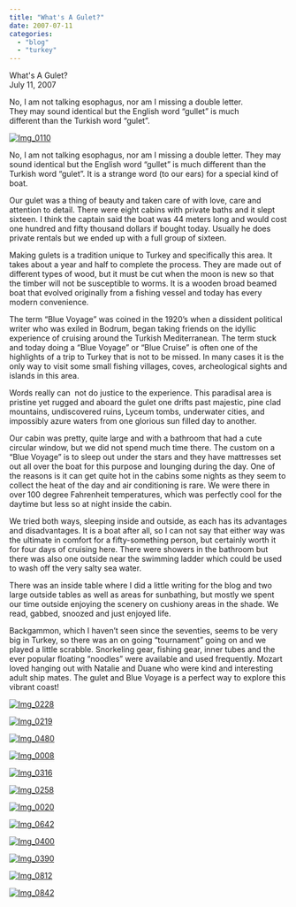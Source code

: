 ```yaml
---
title: "What's A Gulet?"
date: 2007-07-11
categories: 
  - "blog"
  - "turkey"
---
```


What's A Gulet?  
July 11, 2007

No, I am not talking esophagus, nor am I missing a double letter.  
They may sound identical but the English word “gullet” is much  
different than the Turkish word “gulet”.

<!--more-->

[![Img_0110](https://pub-ac94b3f306b24c0dba4238943c97f2e1.r2.dev/soultravelers3/images/2008/03/03/img_0110.png "Img_0110")](https://pub-ac94b3f306b24c0dba4238943c97f2e1.r2.dev/photos/uncategorized/2008/03/03/img_0110.png)

  

No, I am not talking esophagus, nor am I missing a double letter. They may sound identical but the English word “gullet” is much different than the Turkish word “gulet”. It is a strange word (to our ears) for a special kind of boat.

Our gulet was a thing of beauty and taken care of with love, care and attention to detail. There were eight cabins with private baths and it slept sixteen. I think the captain said the boat was 44 meters long and would cost one hundred and fifty thousand dollars if bought today. Usually he does private rentals but we ended up with a full group of sixteen.

Making gulets is a tradition unique to Turkey and specifically this area. It takes about a year and half to complete the process. They are made out of different types of wood, but it must be cut when the moon is new so that the timber will not be susceptible to worms. It is a wooden broad beamed boat that evolved originally from a fishing vessel and today has every modern convenience.

The term “Blue Voyage” was coined in the 1920’s when a dissident political writer who was exiled in Bodrum, began taking friends on the idyllic experience of cruising around the Turkish Mediterranean. The term stuck and today doing a “Blue Voyage” or “Blue Cruise” is often one of the highlights of a trip to Turkey that is not to be missed. In many cases it is the only way to visit some small fishing villages, coves, archeological sights and islands in this area.

Words really can  not do justice to the experience. This paradisal area is pristine yet rugged and aboard the gulet one drifts past majestic, pine clad mountains, undiscovered ruins, Lyceum tombs, underwater cities, and impossibly azure waters from one glorious sun filled day to another.

Our cabin was pretty, quite large and with a bathroom that had a cute circular window, but we did not spend much time there. The custom on a “Blue Voyage” is to sleep out under the stars and they have mattresses set out all over the boat for this purpose and lounging during the day. One of the reasons is it can get quite hot in the cabins some nights as they seem to collect the heat of the day and air conditioning is rare. We were there in over 100 degree Fahrenheit temperatures, which was perfectly cool for the daytime but less so at night inside the cabin.

We tried both ways, sleeping inside and outside, as each has its advantages and disadvantages. It is a boat after all, so I can not say that either way was the ultimate in comfort for a fifty-something person, but certainly worth it for four days of cruising here. There were showers in the bathroom but there was also one outside near the swimming ladder which could be used to wash off the very salty sea water.

There was an inside table where I did a little writing for the blog and two large outside tables as well as areas for sunbathing, but mostly we spent our time outside enjoying the scenery on cushiony areas in the shade. We read, gabbed, snoozed and just enjoyed life.

Backgammon, which I haven’t seen since the seventies, seems to be very big in Turkey, so there was an on going “tournament” going on and we played a little scrabble. Snorkeling gear, fishing gear, inner tubes and the ever popular floating “noodles” were available and used frequently. Mozart loved hanging out with Natalie and Duane who were kind and interesting adult ship mates. The gulet and Blue Voyage is a perfect way to explore this vibrant coast!

[![Img_0228](https://pub-ac94b3f306b24c0dba4238943c97f2e1.r2.dev/soultravelers3/images/2008/03/03/img_0228.png "Img_0228")](https://pub-ac94b3f306b24c0dba4238943c97f2e1.r2.dev/photos/uncategorized/2008/03/03/img_0228.png)

[![Img_0219](https://pub-ac94b3f306b24c0dba4238943c97f2e1.r2.dev/soultravelers3/images/2008/03/03/img_0219.png "Img_0219")](https://pub-ac94b3f306b24c0dba4238943c97f2e1.r2.dev/photos/uncategorized/2008/03/03/img_0219.png)

[![Img_0480](https://pub-ac94b3f306b24c0dba4238943c97f2e1.r2.dev/soultravelers3/images/2008/03/03/img_0480.png "Img_0480")](https://pub-ac94b3f306b24c0dba4238943c97f2e1.r2.dev/photos/uncategorized/2008/03/03/img_0480.png)

[![Img_0008](https://pub-ac94b3f306b24c0dba4238943c97f2e1.r2.dev/soultravelers3/images/2008/03/03/img_0008.png "Img_0008")](https://pub-ac94b3f306b24c0dba4238943c97f2e1.r2.dev/photos/uncategorized/2008/03/03/img_0008.png)

[![Img_0316](https://pub-ac94b3f306b24c0dba4238943c97f2e1.r2.dev/soultravelers3/images/2008/03/03/img_0316.png "Img_0316")](https://pub-ac94b3f306b24c0dba4238943c97f2e1.r2.dev/photos/uncategorized/2008/03/03/img_0316.png)

[![Img_0258](https://pub-ac94b3f306b24c0dba4238943c97f2e1.r2.dev/soultravelers3/images/2008/03/03/img_0258.png "Img_0258")](https://pub-ac94b3f306b24c0dba4238943c97f2e1.r2.dev/photos/uncategorized/2008/03/03/img_0258.png)

[![Img_0020](https://pub-ac94b3f306b24c0dba4238943c97f2e1.r2.dev/soultravelers3/images/2008/03/03/img_0020.png "Img_0020")](https://pub-ac94b3f306b24c0dba4238943c97f2e1.r2.dev/photos/uncategorized/2008/03/03/img_0020.png)

[![Img_0642](https://pub-ac94b3f306b24c0dba4238943c97f2e1.r2.dev/soultravelers3/images/2008/03/03/img_0642.png "Img_0642")](https://pub-ac94b3f306b24c0dba4238943c97f2e1.r2.dev/photos/uncategorized/2008/03/03/img_0642.png)

[![Img_0400](https://pub-ac94b3f306b24c0dba4238943c97f2e1.r2.dev/soultravelers3/images/2008/03/03/img_0400.png "Img_0400")](https://pub-ac94b3f306b24c0dba4238943c97f2e1.r2.dev/photos/uncategorized/2008/03/03/img_0400.png)

[![Img_0390](https://pub-ac94b3f306b24c0dba4238943c97f2e1.r2.dev/soultravelers3/images/2008/03/03/img_0390.png "Img_0390")](https://pub-ac94b3f306b24c0dba4238943c97f2e1.r2.dev/photos/uncategorized/2008/03/03/img_0390.png)

[![Img_0812](https://pub-ac94b3f306b24c0dba4238943c97f2e1.r2.dev/soultravelers3/images/2008/03/03/img_0812.png "Img_0812")](https://pub-ac94b3f306b24c0dba4238943c97f2e1.r2.dev/photos/uncategorized/2008/03/03/img_0812.png)

[![Img_0842](https://pub-ac94b3f306b24c0dba4238943c97f2e1.r2.dev/soultravelers3/images/2008/03/03/img_0842.png "Img_0842")](https://pub-ac94b3f306b24c0dba4238943c97f2e1.r2.dev/photos/uncategorized/2008/03/03/img_0842.png)
